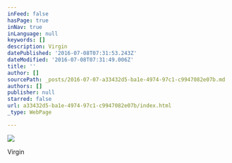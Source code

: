```yaml
---
inFeed: false
hasPage: true
inNav: true
inLanguage: null
keywords: []
description: Virgin
datePublished: '2016-07-08T07:31:53.243Z'
dateModified: '2016-07-08T07:31:49.006Z'
title: ''
author: []
sourcePath: _posts/2016-07-07-a33432d5-ba1e-4974-97c1-c9947082e07b.md
authors: []
publisher: null
starred: false
url: a33432d5-ba1e-4974-97c1-c9947082e07b/index.html
_type: WebPage

---
```

![](https://the-grid-user-content.s3-us-west-2.amazonaws.com/ecf2ccd3-5936-4d5b-879f-e9c7cbf8d8ad.jpg)

Virgin